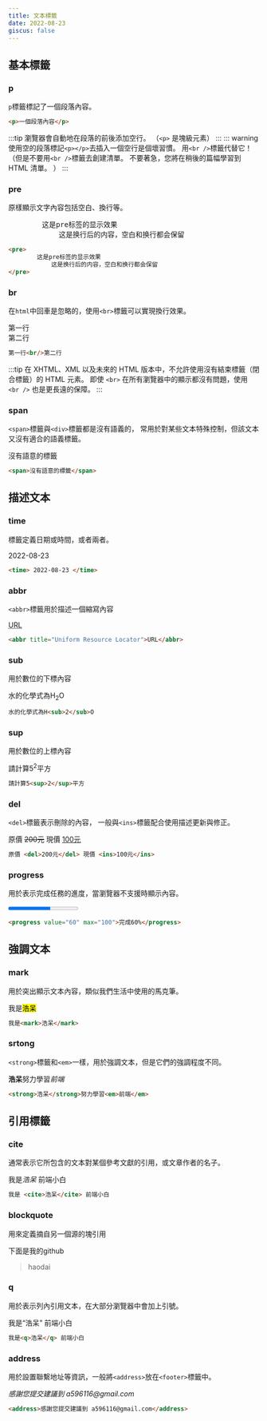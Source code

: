 ```yaml
---
title: 文本標籤
date: 2022-08-23
giscus: false
---
```


## 基本標籤
### p

`p`標籤標記了一個段落內容。

``` html
<p>一個段落內容</p>
```

:::tip
瀏覽器會自動地在段落的前後添加空行。 （`<p>` 是塊級元素）
:::
::: warning
使用空的段落標記`<p></p>`去插入一個空行是個壞習慣。 用`<br />`標籤代替它！（但是不要用`<br />`標籤去創建清單。 不要著急，您將在稍後的篇幅學習到 HTML 清單。 ）
:::

### pre

原樣顯示文字內容包括空白、換行等。

<pre>
        这是pre标签的显示效果
            这是换行后的内容，空白和换行都会保留
</pre>

```html
<pre>
        这是pre标签的显示效果
            这是换行后的内容，空白和换行都会保留
</pre>
```

### br

在`html`中回車是忽略的，使用`<br>`標籤可以實現換行效果。

第一行<br/>第二行

```html
第一行<br/>第二行
```

:::tip
在 XHTML、XML 以及未來的 HTML 版本中，不允許使用沒有結束標籤（閉合標籤）的 HTML 元素。
即使 `<br>` 在所有瀏覽器中的顯示都沒有問題，使用 `<br />` 也是更長遠的保障。
:::

### span
`<span>`標籤與`<div>`標籤都是沒有語義的， 常用於對某些文本特殊控制，但該文本又沒有適合的語義標籤。

<span>沒有語意的標籤</span>

```html
<span>沒有語意的標籤</span>
```

## 描述文本

### time

標籤定義日期或時間，或者兩者。

<time> 2022-08-23 </time>

```html
<time> 2022-08-23 </time>
```

### abbr

`<abbr>`標籤用於描述一個縮寫內容

<abbr title="Uniform Resource Locator">URL</abbr>

```html
<abbr title="Uniform Resource Locator">URL</abbr>
```

### sub

用於數位的下標內容

水的化學式為H<sub>2</sub>O

```html
水的化學式為H<sub>2</sub>O
```

### sup

用於數位的上標內容

請計算5<sup>2</sup>平方

```html
請計算5<sup>2</sup>平方
```

### del

`<del>`標籤表示刪除的內容， 一般與`<ins>`標籤配合使用描述更新與修正。

原價 <del>200元</del> 現價 <ins>100元</ins>

```html
原價 <del>200元</del> 現價 <ins>100元</ins>
```

### progress

用於表示完成任務的進度，當瀏覽器不支援時顯示內容。

<progress value="60" max="100">完成60%</progress>

```html
<progress value="60" max="100">完成60%</progress>
```

## 強調文本

### mark

用於突出顯示文本內容，類似我們生活中使用的馬克筆。

我是<mark>浩呆</mark>

```html
我是<mark>浩呆</mark>
```

### srtong

`<strong>`標籤和`<em>`一樣，用於強調文本，但是它們的強調程度不同。

<strong>浩呆</strong>努力學習<em>前端</em>

```html
<strong>浩呆</strong>努力學習<em>前端</em>
```

## 引用標籤

### cite

通常表示它所包含的文本對某個參考文獻的引用，或文章作者的名子。

我是<cite>浩呆</cite> 前端小白

```html
我是 <cite>浩呆</cite> 前端小白
```

### blockquote 

用來定義摘自另一個源的塊引用

下面是我的github
<blockquote cite="https://github.com/a596116">
	haodai
</blockquote>

### q

用於表示列內引用文本，在大部分瀏覽器中會加上引號。

我是<q>浩呆</q> 前端小白

```html
我是<q>浩呆</q> 前端小白
```

### address

用於設置聯繫地址等資訊，一般將`<address>`放在`<footer>`標籤中。

<address>感謝您提交建議到 a596116@gmail.com</address>

```html
<address>感謝您提交建議到 a596116@gmail.com</address>
```
